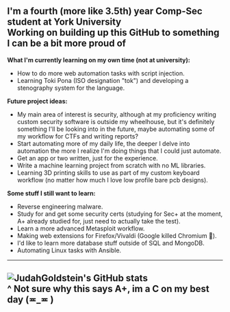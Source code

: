 I'm a fourth (more like 3.5th) year Comp-Sec student at York University  
Working on building up this GitHub to something I can be a bit more proud of
---
**What I'm currently learning on my own time (not at university):**
- How to do more web automation tasks with script injection.
- Learning Toki Pona (ISO designation "tok") and developing a stenography system for the language. 

**Future project ideas:**
- My main area of interest is security, although at my proficiency  writing custom security software is outside my wheelhouse, but it's definitely something I'll be looking into in the future, maybe automating some of my workflow for CTFs and writing reports?
- Start automating more of my daily life, the deeper I delve into automation the more I realize I'm doing things that I could just automate.
- Get an app or two written, just for the experience.
- Write a machine learning project from scratch with no ML libraries.
- Learning 3D printing skills to use as part of my custom keyboard workflow (no matter how much I love low profile bare pcb designs).

**Some stuff I still want to learn:**
 - Reverse engineering malware.
 - Study for and get some security certs (studying for Sec+ at the moment, A+ already studied for, just need to actually take the test).
 - Learn a more advanced Metasploit workflow.
 - Making web extensions for Firefox/Vivaldi (Google killed Chromium 🥲).
 - I'd like to learn more database stuff outside of SQL and MongoDB.
 - Automating Linux tasks with Ansible.
---
![JudahGoldstein's GitHub stats](https://github-readme-stats.vercel.app/api?username=JudahGoldstein&show_icons=true&theme=dark)   
^ Not sure why this says A+, im a C on my best day (≖_≖ )
---

